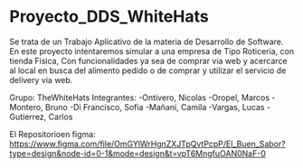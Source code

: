 # Proyecto_DDS_WhiteHats
Se trata de un Trabajo Aplicativo de la materia de Desarrollo de Software.
En este proyecto intentaremos simular a una empresa de Tipo Roticeria, con tienda Fisica, Con funcionalidades ya sea de comprar via web y acercarce al local en busca del alimento pedido o de comprar y utilizar el servicio de delivery via web.

Grupo: TheWhiteHats
Integrantes: 
          -Ontivero, Nicolas
          -Oropel, Marcos
          -Montero, Bruno
          -Di Francisco, Sofia
          -Mañani, Camila
          -Vargas, Lucas
          -Gutierrez, Carlos
          
El Repositorioen figma: https://www.figma.com/file/OmGYlWrHgnZXJTpQvtPcpP/El_Buen_Sabor?type=design&node-id=0-1&mode=design&t=vpT6MngfuOAN0NaF-0
